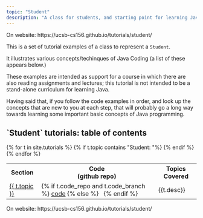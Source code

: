```yaml
---
topic: "Student"
description: "A class for students, and starting point for learning Java, and the Maven-based Java toolchain"
---
```


<div class="github-preview-only">On website: https://ucsb-cs156.github.io/tutorials/student/</div>


This is a set of tutorial examples of a class to represent a `Student`.  

It illustrates various concepts/techinques of Java Coding (a list of these appears below.)

These examples are intended as support for a course in which there are also reading assignments and lectures; this tutorial is not intended to be a stand-alone curriculum for learning Java.  

Having said that, if you follow the code examples in order, and look up the concepts that are new to you at each step, that will probably go a long way towards learning some important basic concepts of Java programming.


<style>
div.tutorial-table * table { border-collapse: collapse; }
div.tutorial-table * table * th { border: 1px solid black; padding: 4px; }
div.tutorial-table * table * td { border: 1px solid black; padding: 4px; }
</style>

<div class="tutorial-table" data-role="collapsible" data-collapsed="false">
  <h2 markdown="1">`Student` tutorials: table of contents</h2>
  <table class="table table-sm table-striped table-bordered">
   <tr>
           <th>Section</th>
           <th>Code <br>(github repo)</th>
           <th>Topics Covered</th>
   </tr>
   {% for t in site.tutorials %}
       {% if t.topic contains "Student: "%} 
           <tr>
           <td><a href="{{t.url}}">{{ t.topic }}</a></td>
           <td>{% if t.code_repo and t.code_branch %} <a href="{{t.code_repo}}/tree/{{t.code_branch}}">code</a>  {% else %} &nbsp; {% endif %}</td>
           <td>{{t.desc}}</td>
           </tr>
       {% endif %}
   {% endfor %}
  </table>
</div>



<div class="github-preview-only">On website: https://ucsb-cs156.github.io/tutorials/student/</div>
